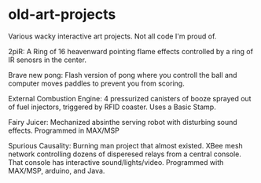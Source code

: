 old-art-projects
================

Various wacky interactive art projects. Not all code I'm proud of.

2piR: A Ring of 16 heavenward pointing flame effects controlled by a ring of IR senosrs in the center. 

Brave new pong: Flash version of pong where you controll the ball and computer moves paddles to prevent you from scoring.

External Combustion Engine: 4 pressurized canisters of booze sprayed out of fuel injectors, triggered by RFID coaster. Uses a Basic Stamp. 

Fairy Juicer: Mechanized absinthe serving robot with disturbing sound effects. Programmed in MAX/MSP

Spurious Causality: Burning man project that almost existed. XBee mesh network controlling dozens of disperesed relays from a central console. That console has interactive sound/lights/video. Programmed with MAX/MSP, arduino, and Java. 